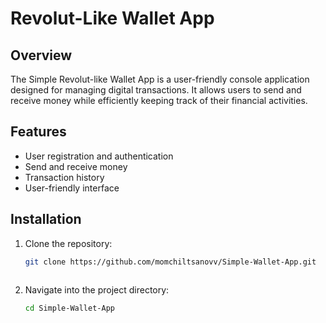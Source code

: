 # Revolut-Like Wallet App

## Overview
The Simple Revolut-like Wallet App is a user-friendly console application designed for managing digital transactions. It allows users to send and receive money while efficiently keeping track of their financial activities.
## Features
-  User registration and authentication
-  Send and receive money
-  Transaction history
-  User-friendly interface

## Installation
1. Clone the repository: 
   ```bash
   git clone https://github.com/momchiltsanovv/Simple-Wallet-App.git
  
2.	Navigate into the project directory:
	```bash
    cd Simple-Wallet-App
 
